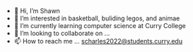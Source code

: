 - 👋 Hi, I’m Shawn
- 👀 I’m interested in basketball, buliding legos, and animae
- 🌱 I’m currently learning computer science at Curry College
- 💞️ I’m looking to collaborate on ...
- 📫 How to reach me ... scharles2022@students.curry.edu

<!---
1wayshwn/1wayshwn is a ✨ special ✨ repository because its `README.md` (this file) appears on your GitHub profile.
You can click the Preview link to take a look at your changes.
--->
